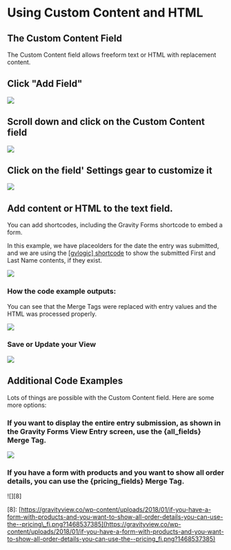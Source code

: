 # Using Custom Content and HTML

## The Custom Content Field

The Custom Content field allows freeform text or HTML with replacement content.

## Click "Add Field"

![](https://gravityview.co/wp-content/uploads/2018/01/click-add-field-.png?1468537381)

## Scroll down and click on the Custom Content field

![](https://gravityview.co/wp-content/uploads/2018/01/scroll-down-and-click-on-the-custom-content-field.png?1468537381)

## Click on the field' Settings gear to customize it

![](https://gravityview.co/wp-content/uploads/2018/01/click-on-the-field-settings-gear-to-customize-it.png?1468537382)

## Add content or HTML to the text field.

You can add shortcodes, including the Gravity Forms shortcode to embed a form.

In this example, we have placeolders for the date the entry was submitted, and we are using the [\[gvlogic\] shortcode](http://docs.gravityview.co/article/252-gvlogic-shortcode) to show the submitted First and Last Name contents, if they exist.

![](https://gravityview.co/wp-content/uploads/2018/01/add-content-or-html-to-the-text-field.png?1468537383)

### How the code example outputs:

You can see that the Merge Tags were replaced with entry values and the HTML was processed properly.

![](https://gravityview.co/wp-content/uploads/2018/01/how-the-code-example-outputs-.png?1468537384)

### Save or Update your View

![](https://gravityview.co/wp-content/uploads/2018/01/save-or-update-your-view.png?1468537384)

## Additional Code Examples

Lots of things are possible with the Custom Content field. Here are some more options:

### If you want to display the entire entry submission, as shown in the Gravity Forms View Entry screen, use the {all\_fields} Merge Tag.

![](https://gravityview.co/wp-content/uploads/2018/01/if-you-want-to-display-the-entire-entry-submission-as-shown-in-the-gravity-forms-view-entry-screen-.png?1468537385)

### If you have a form with products and you want to show all order details, you can use the {pricing\_fields} Merge Tag.

!\[\]\[8\]

\[8\]: [https://gravityview.co/wp-content/uploads/2018/01/if-you-have-a-form-with-products-and-you-want-to-show-all-order-details-you-can-use-the--pricing\_fi.png?1468537385](https://gravityview.co/wp-content/uploads/2018/01/if-you-have-a-form-with-products-and-you-want-to-show-all-order-details-you-can-use-the--pricing_fi.png?1468537385)

